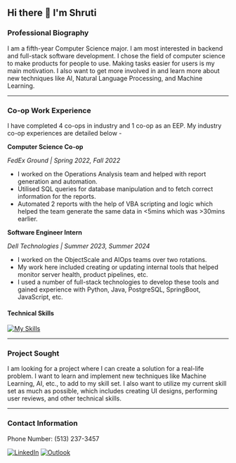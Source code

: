 ## Hi there 👋 I'm Shruti

<!--
**shrutia003/shrutia003** is a ✨ _special_ ✨ repository because its `README.md` (this file) appears on your GitHub profile.

Here are some ideas to get you started:

- 🔭 I’m currently working on ...
- 🌱 I’m currently learning ...
- 👯 I’m looking to collaborate on ...
- 🤔 I’m looking for help with ...
- 💬 Ask me about ...
- 📫 How to reach me: ...
- 😄 Pronouns: ...
- ⚡ Fun fact: ...
-->
### Professional Biography

I am a fifth-year Computer Science major. I am most interested in backend and full-stack software development. I chose the field of computer science to make products for people to use. Making tasks easier for users is my main motivation. I also want to get more involved in and learn more about new techniques like AI, Natural Language Processing, and Machine Learning.

---

### Co-op Work Experience

I have completed 4 co-ops in industry and 1 co-op as an EEP. My industry co-op experiences are detailed below - 

**Computer Science Co-op**

*FedEx Ground | Spring 2022, Fall 2022*

* I worked on the Operations Analysis team and helped with report generation and automation.
* Utilised SQL queries for database manipulation and to fetch correct information for the reports.
* Automated 2 reports with the help of VBA scripting and logic which helped the team generate the same data in <5mins which was >30mins earlier.

**Software Engineer Intern**

*Dell Technologies | Summer 2023, Summer 2024*

* I worked on the ObjectScale and AIOps teams over two rotations.
* My work here included creating or updating internal tools that helped monitor server health, product pipelines, etc.
* I used a number of full-stack technologies to develop these tools and gained experience with Python, Java, PostgreSQL, SpringBoot, JavaScript, etc.

#### Technical Skills

[![My Skills](https://skillicons.dev/icons?i=java,py,cpp,css,html,js,github,jenkins,maven,mysql,postgres,spring&theme=dark)](https://skillicons.dev)

---

### Project Sought

I am looking for a project where I can create a solution for a real-life problem. I want to learn and implement new techniques like Machine Learning, AI, etc., to add to my skill set. I also want to utilize my current skill set as much as possible, which includes creating UI designs, performing user reviews, and other technical skills. 

---

### Contact Information

Phone Number: (513) 237-3457

[![LinkedIn](https://img.shields.io/badge/linkedin-%230077B5.svg?style=for-the-badge&logo=linkedin&logoColor=white)](https://www.linkedin.com/in/shruti-asolkar/)
[![Outlook](https://img.shields.io/badge/Outlook_Email-0078D4?style=for-the-badge&logo=microsoft-outlook&logoColor=white)](mailto:asolkasy@mail.uc.edu)
